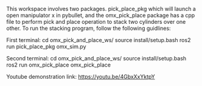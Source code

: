 This workspace involves two packages. pick_place_pkg which will launch a open manipulator x in pybullet, and the omx_pick_place package has a cpp file to perform pick and place operation to stack two cylinders over one other. To run the stacking program, follow the following guidlines:

First terminal:
	cd omx_pick_and_place_ws/
	source install/setup.bash
	ros2 run pick_place_pkg omx_sim.py 

Second terminal:
	cd omx_pick_and_place_ws/
	source install/setup.bash
	ros2 run omx_pick_place omx_pick_place 

Youtube demonstration link: https://youtu.be/4GbxXxYktpY
